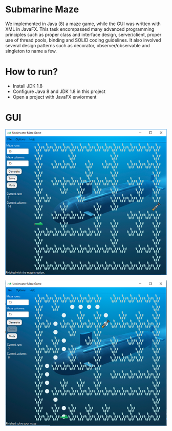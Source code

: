 # Submarine Maze

We implemented in Java (8) a maze game, while the GUI was written with XML in JavaFX. This task encompassed many advanced programming principles such as proper class and interface design, server/client, proper use of thread pools, binding and SOLID coding guidelines. It also involved several design patterns such as decorator, observer/observable and singleton to name a few.

# How to run?

* Install JDK 1.8
* Configure Java 8 and JDK 1.8 in this project
* Open a project with JavaFX enviorment


# GUI

![alt text](https://github.com/nevoit/SubmarineMaze/blob/master/resources/Images/GUI.PNG)

![alt text](https://github.com/nevoit/SubmarineMaze/blob/master/resources/Images/gui2.PNG)
